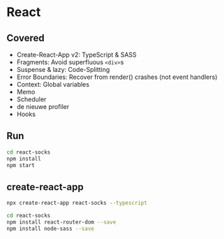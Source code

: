 React
=====

## Covered

- Create-React-App v2: TypeScript & SASS
- Fragments: Avoid superfluous `<div>`s
- Suspense & lazy: Code-Splitting
- Error Boundaries: Recover from render() crashes (not event handlers)
- Context: Global variables
- Memo
- Scheduler
- de nieuwe profiler
- Hooks



## Run

```bash
cd react-socks
npm install
npm start
```


create-react-app
----------------

```bash
npx create-react-app react-socks --typescript

cd react-socks
npm install react-router-dom --save
npm install node-sass --save
```


